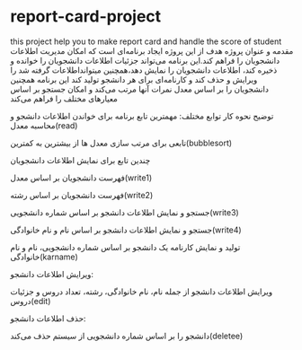 # report-card-project
 this project help you to make report card and handle the score of student
مقدمه و عنوان پروژه
هدف از این پروژه ایجاد برنامه‌ای است که امکان مدیریت اطلاعات دانشجویان را فراهم کند.این برنامه می‌تواند جزئیات اطلاعات دانشجویان را خوانده و ذخیره کند، اطلاعات دانشجویان را نمایش دهد،همچنین میتوانداطلاعات گرفته شد را ویرایش و حذف کند و کارنامه‌ای برای هر دانشجو تولید کند
این برنامه همچنین دانشجویان را بر اساس معدل نمرات آنها مرتب می‌کند و امکان جستجو بر اساس 
معیارهای مختلف را فراهم می‌کند

توضیح نحوه کار توابع مختلف:
مهمترین تابع برنامه برای خواندن اطلاعات دانشجو و محاسبه معدل(read)

تابعی برای مرتب سازی معدل ها از بیشترین به کمترین(bubblesort)


چندین تابع برای نمایش اطلاعات دانشجویان 

فهرست دانشجویان بر اساس معدل(write1)

فهرست دانشجویان بر اساس رشته(write2)

جستجو و نمایش اطلاعات دانشجو بر اساس شماره دانشجویی(write3)

جستجو و نمایش اطلاعات دانشجو بر اساس نام و نام خانوادگی(write4)

تولید و نمایش کارنامه یک دانشجو بر اساس شماره دانشجویی، نام و نام خانوادگی(karname)

ویرایش اطلاعات دانشجو:

ویرایش اطلاعات دانشجو از جمله نام، نام خانوادگی، رشته، تعداد دروس و جزئیات دروس(edit)

حذف اطلاعات دانشجو:

دانشجو را بر اساس شماره دانشجویی از سیستم حذف می‌کند(deletee)